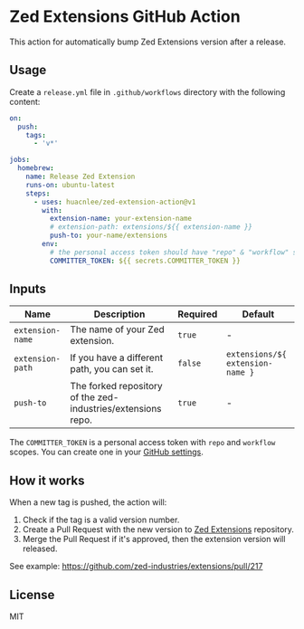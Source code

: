 # Zed Extensions GitHub Action

This action for automatically bump Zed Extensions version after a release.

## Usage

Create a `release.yml` file in `.github/workflows` directory with the following content:

```yml
on:
  push:
    tags:
      - 'v*'

jobs:
  homebrew:
    name: Release Zed Extension
    runs-on: ubuntu-latest
    steps:
      - uses: huacnlee/zed-extension-action@v1
        with:
          extension-name: your-extension-name
          # extension-path: extensions/${{ extension-name }}
          push-to: your-name/extensions
        env:
          # the personal access token should have "repo" & "workflow" scopes
          COMMITTER_TOKEN: ${{ secrets.COMMITTER_TOKEN }}
```

## Inputs

| Name             | Description                                                  | Required | Default                          |
| ---------------- | ------------------------------------------------------------ | -------- | -------------------------------- |
| `extension-name` | The name of your Zed extension.                              | `true`   | -                                |
| `extension-path` | If you have a different path, you can set it.                | `false`  | `extensions/${ extension-name }` |
| `push-to`        | The forked repository of the zed-industries/extensions repo. | `true`   | -                                |

The `COMMITTER_TOKEN` is a personal access token with `repo` and `workflow` scopes. You can create one in your [GitHub settings](https://github.com/settings/tokens).

## How it works

When a new tag is pushed, the action will:

1. Check if the tag is a valid version number.
2. Create a Pull Request with the new version to [Zed Extensions](https://github.com/zed-industries/extensions/pulls) repository.
3. Merge the Pull Request if it's approved, then the extension version will released.

See example: https://github.com/zed-industries/extensions/pull/217

## License

MIT
